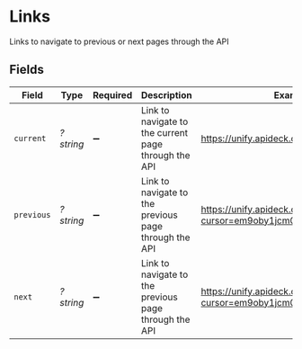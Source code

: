# Links

Links to navigate to previous or next pages through the API


## Fields

| Field                                                                     | Type                                                                      | Required                                                                  | Description                                                               | Example                                                                   |
| ------------------------------------------------------------------------- | ------------------------------------------------------------------------- | ------------------------------------------------------------------------- | ------------------------------------------------------------------------- | ------------------------------------------------------------------------- |
| `current`                                                                 | *?string*                                                                 | :heavy_minus_sign:                                                        | Link to navigate to the current page through the API                      | https://unify.apideck.com/crm/companies                                   |
| `previous`                                                                | *?string*                                                                 | :heavy_minus_sign:                                                        | Link to navigate to the previous page through the API                     | https://unify.apideck.com/crm/companies?cursor=em9oby1jcm06OnBhZ2U6OjE%3D |
| `next`                                                                    | *?string*                                                                 | :heavy_minus_sign:                                                        | Link to navigate to the previous page through the API                     | https://unify.apideck.com/crm/companies?cursor=em9oby1jcm06OnBhZ2U6OjM    |